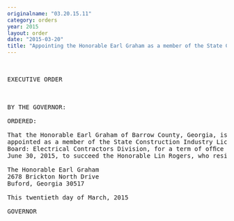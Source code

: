 ```yaml
---
originalname: "03.20.15.11"
category: orders
year: 2015
layout: order
date: "2015-03-20"
title: "Appointing the Honorable Earl Graham as a member of the State Construction Industry Licensing Board:  Electrical Contractors Division"
---
```

<pre>
 

EXECUTIVE ORDER

 

BY THE GOVERNOR:

ORDERED:

That the Honorable Earl Graham of Barrow County, Georgia, is
appointed as a member of the State Construction Industry Licensing
Board: Electrical Contractors Division, for a term of ofﬁce ending
June 30, 2015, to succeed the Honorable Lin Rogers, who resigned.

The Honorable Earl Graham
2678 Brickton North Drive
Buford, Georgia 30517

This twentieth day of March, 2015

GOVERNOR

 

 

</pre>
